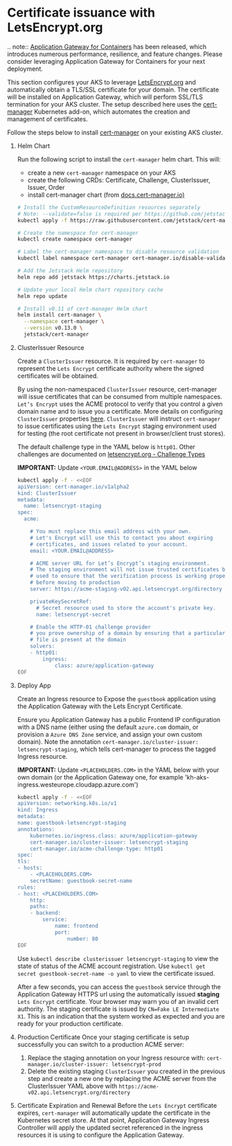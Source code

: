 # Certificate issuance with LetsEncrypt.org

.. note::
    [Application Gateway for Containers](https://aka.ms/agc) has been released, which introduces numerous performance, resilience, and feature changes. Please consider leveraging Application Gateway for Containers for your next deployment.

This section configures your AKS to leverage [LetsEncrypt.org](https://letsencrypt.org/) and automatically obtain a
TLS/SSL certificate for your domain. The certificate will be installed on Application Gateway, which will perform
SSL/TLS termination for your AKS cluster. The setup described here uses the
[cert-manager](https://github.com/jetstack/cert-manager) Kubernetes add-on, which automates the creation and management of certificates.

Follow the steps below to install [cert-manager](https://docs.cert-manager.io) on your existing AKS cluster.

1. Helm Chart

    Run the following script to install the `cert-manager` helm chart. This will:

    - create a new `cert-manager` namespace on your AKS
    - create the following CRDs: Certificate, Challenge, ClusterIssuer, Issuer, Order
    - install cert-manager chart (from [docs.cert-manager.io)](https://docs.cert-manager.io/en/latest/getting-started/install/kubernetes.html#steps)

    ```bash
    # Install the CustomResourceDefinition resources separately
    # Note: --validate=false is required per https://github.com/jetstack/cert-manager/issues/2208#issuecomment-541311021
    kubectl apply -f https://raw.githubusercontent.com/jetstack/cert-manager/release-0.13/deploy/manifests/00-crds.yaml --validate=false

    # Create the namespace for cert-manager
    kubectl create namespace cert-manager

    # Label the cert-manager namespace to disable resource validation
    kubectl label namespace cert-manager cert-manager.io/disable-validation=true

    # Add the Jetstack Helm repository
    helm repo add jetstack https://charts.jetstack.io

    # Update your local Helm chart repository cache
    helm repo update

    # Install v0.11 of cert-manager Helm chart
    helm install cert-manager \
      --namespace cert-manager \
      --version v0.13.0 \
      jetstack/cert-manager
    ```

2. ClusterIssuer Resource

    Create a `ClusterIssuer` resource. It is required by `cert-manager` to represent the `Lets Encrypt` certificate
    authority where the signed certificates will be obtained.

    By using the non-namespaced `ClusterIssuer` resource, cert-manager will issue certificates that can be consumed from
    multiple namespaces. `Let’s Encrypt` uses the ACME protocol to verify that you control a given domain name and to issue
    you a certificate. More details on configuring `ClusterIssuer` properties
    [here](https://docs.cert-manager.io/en/latest/tasks/issuers/index.html). `ClusterIssuer` will instruct `cert-manager`
    to issue certificates using the `Lets Encrypt` staging environment used for testing (the root certificate not present
    in browser/client trust stores).

    The default challenge type in the YAML below is `http01`. Other challenges are documented on [letsencrypt.org - Challenge Types](https://letsencrypt.org/docs/challenge-types/)

    **IMPORTANT:** Update `<YOUR.EMAIL@ADDRESS>` in the YAML below

    ```bash
    kubectl apply -f - <<EOF
    apiVersion: cert-manager.io/v1alpha2
    kind: ClusterIssuer
    metadata:
      name: letsencrypt-staging
    spec:
      acme:

        # You must replace this email address with your own.
        # Let's Encrypt will use this to contact you about expiring
        # certificates, and issues related to your account.
        email: <YOUR.EMAIL@ADDRESS>

        # ACME server URL for Let’s Encrypt’s staging environment.
        # The staging environment will not issue trusted certificates but is
        # used to ensure that the verification process is working properly
        # before moving to production
        server: https://acme-staging-v02.api.letsencrypt.org/directory

        privateKeySecretRef:
          # Secret resource used to store the account's private key.
          name: letsencrypt-secret

        # Enable the HTTP-01 challenge provider
        # you prove ownership of a domain by ensuring that a particular
        # file is present at the domain
        solvers:
        - http01:
            ingress:
                class: azure/application-gateway
    EOF
    ```

3. Deploy App

    Create an Ingress resource to Expose the `guestbook` application using the Application Gateway with the Lets Encrypt Certificate.

    Ensure you Application Gateway has a public Frontend IP configuration with a DNS name (either using the
    default `azure.com` domain, or provision a `Azure DNS Zone` service, and assign your own custom domain).
    Note the annotation `cert-manager.io/cluster-issuer: letsencrypt-staging`, which tells cert-manager to process the
    tagged Ingress resource.

    **IMPORTANT:**  Update `<PLACEHOLDERS.COM>` in the YAML below with your own domain (or the Application Gateway one, for example
    'kh-aks-ingress.westeurope.cloudapp.azure.com')

    ```bash
    kubectl apply -f - <<EOF
    apiVersion: networking.k8s.io/v1
    kind: Ingress
    metadata:
    name: guestbook-letsencrypt-staging
    annotations:
        kubernetes.io/ingress.class: azure/application-gateway
        cert-manager.io/cluster-issuer: letsencrypt-staging
        cert-manager.io/acme-challenge-type: http01
    spec:
    tls:
    - hosts:
        - <PLACEHOLDERS.COM>
        secretName: guestbook-secret-name
    rules:
    - host: <PLACEHOLDERS.COM>
        http:
        paths:
        - backend:
            service:
                name: frontend
                port:
                    number: 80
    EOF
    ```

    Use `kubectl describe clusterissuer letsencrypt-staging` to view the state of status of the ACME account registration.
    Use `kubectl get secret guestbook-secret-name -o yaml` to view the certificate issued.

    After a few seconds, you  can access the `guestbook` service through the Application Gateway HTTPS url using the automatically issued **staging** `Lets Encrypt` certificate.
    Your browser may warn you of an invalid cert authority. The staging certificate is issued by `CN=Fake LE Intermediate X1`. This is an indication that the system worked as expected and you are ready for your production certificate.

4. Production Certificate
    Once your staging certificate is setup successfully you can switch to a production ACME server:
    1. Replace the staging annotation on your Ingress resource with: `cert-manager.io/cluster-issuer: letsencrypt-prod`
    1. Delete the existing staging `ClusterIssuer` you created in the previous step and create a new one by replacing the ACME server from the ClusterIssuer YAML above with `https://acme-v02.api.letsencrypt.org/directory`

5. Certificate Expiration and Renewal
    Before the `Lets Encrypt` certificate expires, `cert-manager` will automatically update the certificate in the Kubernetes secret store. At that point, Application Gateway Ingress Controller will apply the updated secret referenced in the ingress resources it is using to configure the Application Gateway.
